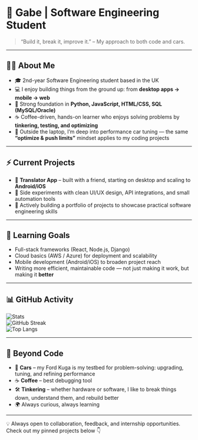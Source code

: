 # 🚀 Gabe | Software Engineering Student

> “Build it, break it, improve it.” – My approach to both code and cars.  

---

## 👨‍💻 About Me
- 🎓 2nd-year Software Engineering student based in the UK  
- 💻 I enjoy building things from the ground up: from **desktop apps → mobile → web**  
- 🔧 Strong foundation in **Python, JavaScript, HTML/CSS, SQL (MySQL/Oracle)**  
- ☕ Coffee-driven, hands-on learner who enjoys solving problems by **tinkering, testing, and optimizing**  
- 🚗 Outside the laptop, I’m deep into performance car tuning — the same **“optimize & push limits”** mindset applies to my coding projects  

---

## ⚡ Current Projects
- 📝 **Translator App** – built with a friend, starting on desktop and scaling to **Android/iOS**  
- 🧪 Side experiments with clean UI/UX design, API integrations, and small automation tools  
- 📂 Actively building a portfolio of projects to showcase practical software engineering skills  

---

## 🌱 Learning Goals
- Full-stack frameworks (React, Node.js, Django)  
- Cloud basics (AWS / Azure) for deployment and scalability  
- Mobile development (Android/iOS) to broaden project reach  
- Writing more efficient, maintainable code — not just making it work, but making it **better**  

---

## 📊 GitHub Activity
![Stats](https://github-readme-stats.vercel.app/api?username=leordeansg&show_icons=true&hide_border=true)  
![GitHub Streak](https://github-readme-streak-stats.herokuapp.com/?user=leordeansg&hide_border=true&theme=default)  
![Top Langs](https://github-readme-stats.vercel.app/api/top-langs/?username=leordeansg&layout=compact&hide_border=true)  

---

## 🎯 Beyond Code
- 🚗 **Cars** – my Ford Kuga is my testbed for problem-solving: upgrading, tuning, and refining performance  
- ☕ **Coffee** – best debugging tool  
- 🛠️ **Tinkering** – whether hardware or software, I like to break things down, understand them, and rebuild better  
- 🌍 Always curious, always learning  

---

💡 Always open to collaboration, feedback, and internship opportunities.  
Check out my pinned projects below 👇
